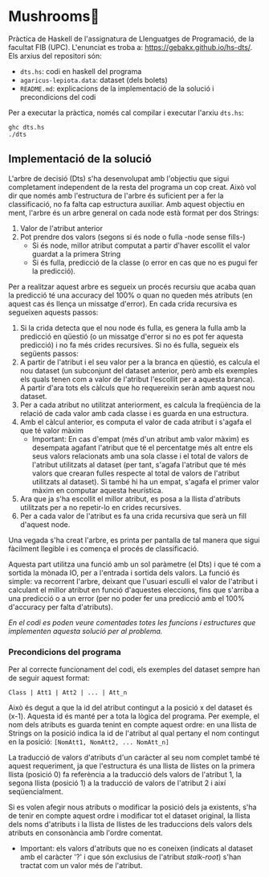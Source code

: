 # Mushrooms:mushroom:

Pràctica de Haskell de l'assignatura de Llenguatges de Programació, de la facultat FIB (UPC).
L'enunciat es troba a: https://gebakx.github.io/hs-dts/.
Els arxius del repositori són:
* ```dts.hs```: codi en haskell del programa
* ```agaricus-lepiota.data```: dataset (dels bolets)
* ```README.md```: explicacions de la implementació de la solució i precondicions del codi

Per a executar la pràctica, només cal compilar i executar l'arxiu ```dts.hs```:
```
ghc dts.hs
./dts
```

## Implementació de la solució
L'arbre de decisió (Dts) s'ha desenvolupat amb l'objectiu que sigui completament independent de la resta del programa un cop creat. Això vol dir que només amb l'estructura de l'arbre és suficient per a fer la classificació, no fa falta cap estructura auxiliar. Amb aquest objectiu en ment, l'arbre és un arbre general on cada node està format per dos Strings:
1. Valor de l'atribut anterior
2. Pot prendre dos valors (segons si és node o fulla -node sense fills-)
   - Si és node, millor atribut computat a partir d'haver escollit el valor guardat a la primera String 
   - Si és fulla, predicció de la classe (o error en cas que no es pugui fer la predicció).

Per a realitzar aquest arbre es segueix un procés recursiu que acaba quan la predicció té una accuracy del 100% o quan no queden més atributs (en aquest cas és llença un missatge d'error).
En cada crida recursiva es segueixen aquests passos:

1. Si la crida detecta que el nou node és fulla, es genera la fulla amb la predicció en qüestió (o un missatge d'error si no es pot fer aquesta predicció) i no fa més crides recursives. Si no és fulla, segueix els següents passos:
2. A partir de l'atribut i el seu valor per a la branca en qüestió, es calcula el nou dataset (un subconjunt del dataset anterior, però amb els exemples els quals tenen com a valor de l'atribut l'escollit per a aquesta branca). A partir d'ara tots els càlculs que ho requereixin seràn amb aquest nou dataset.
3. Per a cada atribut no utilitzat anteriorment, es calcula la freqüència de la relació de cada valor amb cada classe i es guarda en una estructura.
4. Amb el càlcul anterior, es computa el valor de cada atribut i s'agafa el que té valor màxim
   - Important: En cas d'empat (més d'un atribut amb valor màxim) es desempata agafant l'atribut que té el percentatge més alt entre els seus valors relacionats amb una sola classe i el total de valors de l'atribut utilitzats al dataset (per tant, s'agafa l'atribut que té més valors que crearan fulles respecte al total de valors de l'atribut utilitzats al dataset). Si també hi ha un empat, s'agafa el primer valor màxim en computar aquesta heurística.
5. Ara que ja s'ha escollit el millor atribut, es posa a la llista d'atributs utilitzats per a no repetir-lo en crides recursives.
6. Per a cada valor de l'atribut es fa una crida recursiva que serà un fill d'aquest node.


Una vegada s'ha creat l'arbre, es printa per pantalla de tal manera que sigui fàcilment llegible i es comença el procés de classificació.

Aquesta part utilitza una funció amb un sol paràmetre (el Dts) i que té com a sortida la mònada IO, per a l'entrada i sortida dels valors. La funció és simple: va recorrent l'arbre, deixant que l'usuari esculli el valor de l'atribut i calculant el millor atribut en funció d'aquestes eleccions, fins que s'arriba a una predicció o a un error (per no poder fer una predicció amb el 100% d'accuracy per falta d'atributs).

_En el codi es poden veure comentades totes les funcions i estructures que implementen aquesta solució per al problema._

### Precondicions del programa
Per al correcte funcionament del codi, els exemples del dataset sempre han de seguir aquest format:

```Class | Att1 | Att2 | ... | Att_n```

Això és degut a que la id del atribut contingut a la posició x del dataset és (x-1). Aquesta id és manté per a tota la lògica del programa.
Per exemple, el nom dels atributs es guarda tenint en compte aquest ordre: en una llista de Strings on la posició indica la id de l'atribut al qual pertany el nom contingut en la posició:
```[NomAtt1, NomAtt2, ... NomAtt_n]```

La traducció de valors d'atributs d'un caràcter al seu nom complet també té aquest requeriment, ja que l'estructura és una llista de llistes on la primera llista (posició 0) fa referència a la traducció dels valors de l'atribut 1, la segona llista (posició 1) a la traducció de valors de l'atribut 2 i així seqüencialment.

Si es volen afegir nous atributs o modificar la posició dels ja existents, s'ha de tenir en compte aquest ordre i modificar tot el dataset original, la llista dels noms d'atributs i la llista de llistes de les traduccions dels valors dels atributs en consonància amb l'ordre comentat.

- Important: els valors d'atributs que no es coneixen (indicats al dataset amb el caràcter '?' i que són exclusius de l'atribut _stalk-root_) s'han tractat com un valor més de l'atribut.
   
